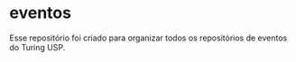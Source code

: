 # eventos
Esse repositório foi criado para organizar todos os repositórios de eventos do Turing USP. 
